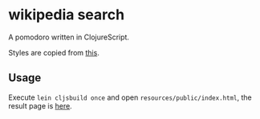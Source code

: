 # wikipedia search

A pomodoro written in ClojureScript.

Styles are copied from [this](http://codepen.io/FreeCodeCamp/full/VemPZX).


## Usage

Execute `lein cljsbuild once` and open `resources/public/index.html`, the result page is [here](https://www.cern.cc/pomodoro/index.html).



